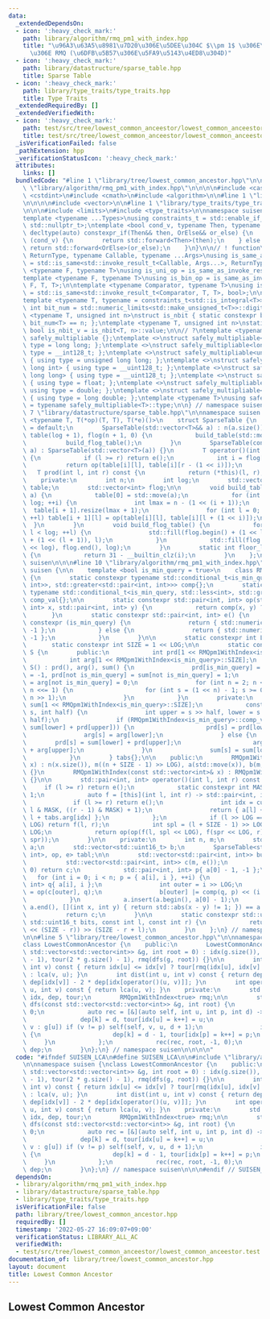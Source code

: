 ```yaml
---
data:
  _extendedDependsOn:
  - icon: ':heavy_check_mark:'
    path: library/algorithm/rmq_pm1_with_index.hpp
    title: "\u96A3\u63A5\u8981\u7D20\u306E\u5DEE\u304C $\\pm 1$ \u306E\u5834\u5408\
      \u306E RMQ (\u6DFB\u5B57\u306E\u5FA9\u5143\u4ED8\u304D)"
  - icon: ':heavy_check_mark:'
    path: library/datastructure/sparse_table.hpp
    title: Sparse Table
  - icon: ':heavy_check_mark:'
    path: library/type_traits/type_traits.hpp
    title: Type Traits
  _extendedRequiredBy: []
  _extendedVerifiedWith:
  - icon: ':heavy_check_mark:'
    path: test/src/tree/lowest_common_anceestor/lowest_common_anceestor.test.cpp
    title: test/src/tree/lowest_common_anceestor/lowest_common_anceestor.test.cpp
  _isVerificationFailed: false
  _pathExtension: hpp
  _verificationStatusIcon: ':heavy_check_mark:'
  attributes:
    links: []
  bundledCode: "#line 1 \"library/tree/lowest_common_ancestor.hpp\"\n\n\n\n#line 1\
    \ \"library/algorithm/rmq_pm1_with_index.hpp\"\n\n\n\n#include <cassert>\n#include\
    \ <cstdint>\n#include <cmath>\n#include <algorithm>\n\n#line 1 \"library/datastructure/sparse_table.hpp\"\
    \n\n\n\n#include <vector>\n\n#line 1 \"library/type_traits/type_traits.hpp\"\n\
    \n\n\n#include <limits>\n#include <type_traits>\n\nnamespace suisen {\n// ! utility\n\
    template <typename ...Types>\nusing constraints_t = std::enable_if_t<std::conjunction_v<Types...>,\
    \ std::nullptr_t>;\ntemplate <bool cond_v, typename Then, typename OrElse>\nconstexpr\
    \ decltype(auto) constexpr_if(Then&& then, OrElse&& or_else) {\n    if constexpr\
    \ (cond_v) {\n        return std::forward<Then>(then);\n    } else {\n       \
    \ return std::forward<OrElse>(or_else);\n    }\n}\n\n// ! function\ntemplate <typename\
    \ ReturnType, typename Callable, typename ...Args>\nusing is_same_as_invoke_result\
    \ = std::is_same<std::invoke_result_t<Callable, Args...>, ReturnType>;\ntemplate\
    \ <typename F, typename T>\nusing is_uni_op = is_same_as_invoke_result<T, F, T>;\n\
    template <typename F, typename T>\nusing is_bin_op = is_same_as_invoke_result<T,\
    \ F, T, T>;\n\ntemplate <typename Comparator, typename T>\nusing is_comparator\
    \ = std::is_same<std::invoke_result_t<Comparator, T, T>, bool>;\n\n// ! integral\n\
    template <typename T, typename = constraints_t<std::is_integral<T>>>\nconstexpr\
    \ int bit_num = std::numeric_limits<std::make_unsigned_t<T>>::digits;\ntemplate\
    \ <typename T, unsigned int n>\nstruct is_nbit { static constexpr bool value =\
    \ bit_num<T> == n; };\ntemplate <typename T, unsigned int n>\nstatic constexpr\
    \ bool is_nbit_v = is_nbit<T, n>::value;\n\n// ?\ntemplate <typename T>\nstruct\
    \ safely_multipliable {};\ntemplate <>\nstruct safely_multipliable<int> { using\
    \ type = long long; };\ntemplate <>\nstruct safely_multipliable<long long> { using\
    \ type = __int128_t; };\ntemplate <>\nstruct safely_multipliable<unsigned int>\
    \ { using type = unsigned long long; };\ntemplate <>\nstruct safely_multipliable<unsigned\
    \ long int> { using type = __uint128_t; };\ntemplate <>\nstruct safely_multipliable<unsigned\
    \ long long> { using type = __uint128_t; };\ntemplate <>\nstruct safely_multipliable<float>\
    \ { using type = float; };\ntemplate <>\nstruct safely_multipliable<double> {\
    \ using type = double; };\ntemplate <>\nstruct safely_multipliable<long double>\
    \ { using type = long double; };\ntemplate <typename T>\nusing safely_multipliable_t\
    \ = typename safely_multipliable<T>::type;\n\n} // namespace suisen\n\n\n#line\
    \ 7 \"library/datastructure/sparse_table.hpp\"\n\nnamespace suisen {\n    template\
    \ <typename T, T(*op)(T, T), T(*e)()>\n    struct SparseTable {\n        SparseTable()\
    \ = default;\n        SparseTable(std::vector<T>&& a) : n(a.size()), log(floor_log2(n)),\
    \ table(log + 1), flog(n + 1, 0) {\n            build_table(std::move(a));\n \
    \           build_flog_table();\n        }\n        SparseTable(const std::vector<T>&\
    \ a) : SparseTable(std::vector<T>(a)) {}\n        T operator()(int l, int r) const\
    \ {\n            if (l >= r) return e();\n            int i = flog[r - l];\n \
    \           return op(table[i][l], table[i][r - (1 << i)]);\n        }\n     \
    \   T prod(int l, int r) const {\n            return (*this)(l, r);\n        }\n\
    \    private:\n        int n;\n        int log;\n        std::vector<std::vector<T>>\
    \ table;\n        std::vector<int> flog;\n\n        void build_table(std::vector<T>&&\
    \ a) {\n            table[0] = std::move(a);\n            for (int i = 0; i <\
    \ log; ++i) {\n                int lmax = n - (1 << (i + 1));\n              \
    \  table[i + 1].resize(lmax + 1);\n                for (int l = 0; l <= lmax;\
    \ ++l) table[i + 1][l] = op(table[i][l], table[i][l + (1 << i)]);\n          \
    \  }\n        }\n        void build_flog_table() {\n            for (int l = 0;\
    \ l < log; ++l) {\n                std::fill(flog.begin() + (1 << l), flog.begin()\
    \ + (1 << (l + 1)), l);\n            }\n            std::fill(flog.begin() + (1\
    \ << log), flog.end(), log);\n        }\n        static int floor_log2(int i)\
    \ {\n            return 31 - __builtin_clz(i);\n        }\n    };\n} // namespace\
    \ suisen\n\n\n#line 10 \"library/algorithm/rmq_pm1_with_index.hpp\"\n\nnamespace\
    \ suisen {\n\n    template <bool is_min_query = true>\n    class RMQpm1WithIndex\
    \ {\n        static constexpr typename std::conditional_t<is_min_query, std::less<std::pair<int,\
    \ int>>, std::greater<std::pair<int, int>>> comp{};\n        static constexpr\
    \ typename std::conditional_t<is_min_query, std::less<int>, std::greater<int>>\
    \ comp_val{};\n\n        static constexpr std::pair<int, int> op(std::pair<int,\
    \ int> x, std::pair<int, int> y) {\n            return comp(x, y) ? x : y;\n \
    \       }\n        static constexpr std::pair<int, int> e() {\n            if\
    \ constexpr (is_min_query) {\n                return { std::numeric_limits<int>::max(),\
    \ -1 };\n            } else {\n                return { std::numeric_limits<int>::min(),\
    \ -1 };\n            }\n        }\n\n        static constexpr int LOG = 4;\n \
    \       static constexpr int SIZE = 1 << LOG;\n\n        static constexpr class\
    \ S {\n        public:\n            int prd[1 << RMQpm1WithIndex<is_min_query>::SIZE];\n\
    \            int arg[1 << RMQpm1WithIndex<is_min_query>::SIZE];\n            constexpr\
    \ S() : prd(), arg(), sum() {\n                prd[is_min_query] = sum[is_min_query]\
    \ = -1, prd[not is_min_query] = sum[not is_min_query] = 1;\n                arg[is_min_query]\
    \ = arg[not is_min_query] = 0;\n                for (int n = 2; n <= RMQpm1WithIndex<is_min_query>::SIZE;\
    \ n <<= 1) {\n                    for (int s = (1 << n) - 1; s >= 0; --s) merge(s,\
    \ n >> 1);\n                }\n            }\n        private:\n            int\
    \ sum[1 << RMQpm1WithIndex<is_min_query>::SIZE];\n            constexpr void merge(int\
    \ s, int half) {\n                int upper = s >> half, lower = s ^ (upper <<\
    \ half);\n                if (RMQpm1WithIndex<is_min_query>::comp_val(prd[lower],\
    \ sum[lower] + prd[upper])) {\n                    prd[s] = prd[lower];\n    \
    \                arg[s] = arg[lower];\n                } else {\n            \
    \        prd[s] = sum[lower] + prd[upper];\n                    arg[s] = half\
    \ + arg[upper];\n                }\n                sum[s] = sum[lower] + sum[upper];\n\
    \            }\n        } tabs{};\n\n    public:\n        RMQpm1WithIndex(std::vector<int>&&\
    \ x) : n(x.size()), m((n + SIZE - 1) >> LOG), a(std::move(x)), b(m, 0), tabl(build())\
    \ {}\n        RMQpm1WithIndex(const std::vector<int>& x) : RMQpm1WithIndex(std::vector<int>(x))\
    \ {}\n\n        std::pair<int, int> operator()(int l, int r) const {\n       \
    \     if (l >= r) return e();\n            static constexpr int MASK = SIZE -\
    \ 1;\n            auto f = [this](int l, int r) -> std::pair<int, int> {\n   \
    \             if (l >= r) return e();\n                int idx = cut(b[l >> LOG],\
    \ l & MASK, ((r - 1) & MASK) + 1);\n                return { a[l] + tabs.prd[idx],\
    \ l + tabs.arg[idx] };\n            };\n            if (l >> LOG == (r - 1) >>\
    \ LOG) return f(l, r);\n            int spl = (l + SIZE - 1) >> LOG, spr = r >>\
    \ LOG;\n            return op(op(f(l, spl << LOG), f(spr << LOG, r)), tabl(spl,\
    \ spr));\n        }\n\n    private:\n        int n, m;\n        std::vector<int>\
    \ a;\n        std::vector<std::uint16_t> b;\n        SparseTable<std::pair<int,\
    \ int>, op, e> tabl;\n\n        std::vector<std::pair<int, int>> build() {\n \
    \           std::vector<std::pair<int, int>> c(m, e());\n            if (n ==\
    \ 0) return c;\n            std::pair<int, int> p{ a[0] - 1, -1 };\n         \
    \   for (int i = 0; i < n; p = { a[i], i }, ++i) {\n                std::pair<int,\
    \ int> q{ a[i], i };\n                int outer = i >> LOG;\n                c[outer]\
    \ = op(c[outer], q);\n                b[outer] |= comp(q, p) << (i & (SIZE - 1));\n\
    \            }\n            a.insert(a.begin(), a[0] - 1);\n            assert(std::adjacent_find(a.begin(),\
    \ a.end(), [](int x, int y) { return std::abs(x - y) != 1; }) == a.end());\n \
    \           return c;\n        }\n\n        static constexpr std::uint16_t cut(const\
    \ std::uint16_t bits, const int l, const int r) {\n            return std::uint16_t(bits\
    \ << (SIZE - r)) >> (SIZE - r + l);\n        }\n    };\n} // namespace suisen\n\
    \n\n#line 5 \"library/tree/lowest_common_ancestor.hpp\"\n\nnamespace suisen {\n\
    class LowestCommonAncestor {\n    public:\n        LowestCommonAncestor(const\
    \ std::vector<std::vector<int>> &g, int root = 0) : idx(g.size()), dep(2 * g.size()\
    \ - 1), tour(2 * g.size() - 1), rmq(dfs(g, root)) {}\n\n        int lca(int u,\
    \ int v) const { return idx[u] <= idx[v] ? tour[rmq(idx[u], idx[v] + 1).second]\
    \ : lca(v, u); }\n        int dist(int u, int v) const { return dep[idx[u]] +\
    \ dep[idx[v]] - 2 * dep[idx[operator()(u, v)]]; }\n        int operator()(int\
    \ u, int v) const { return lca(u, v); }\n    private:\n        std::vector<int>\
    \ idx, dep, tour;\n        RMQpm1WithIndex<true> rmq;\n\n        std::vector<int>&\
    \ dfs(const std::vector<std::vector<int>> &g, int root) {\n            int k =\
    \ 0;\n            auto rec = [&](auto self, int u, int p, int d) -> void {\n \
    \               dep[k] = d, tour[idx[u] = k++] = u;\n                for (int\
    \ v : g[u]) if (v != p) self(self, v, u, d + 1);\n                if (p >= 0)\
    \ {\n                    dep[k] = d - 1, tour[idx[p] = k++] = p;\n           \
    \     }\n            };\n            rec(rec, root, -1, 0);\n            return\
    \ dep;\n        }\n};\n} // namespace suisen\n\n\n\n"
  code: "#ifndef SUISEN_LCA\n#define SUISEN_LCA\n\n#include \"library/algorithm/rmq_pm1_with_index.hpp\"\
    \n\nnamespace suisen {\nclass LowestCommonAncestor {\n    public:\n        LowestCommonAncestor(const\
    \ std::vector<std::vector<int>> &g, int root = 0) : idx(g.size()), dep(2 * g.size()\
    \ - 1), tour(2 * g.size() - 1), rmq(dfs(g, root)) {}\n\n        int lca(int u,\
    \ int v) const { return idx[u] <= idx[v] ? tour[rmq(idx[u], idx[v] + 1).second]\
    \ : lca(v, u); }\n        int dist(int u, int v) const { return dep[idx[u]] +\
    \ dep[idx[v]] - 2 * dep[idx[operator()(u, v)]]; }\n        int operator()(int\
    \ u, int v) const { return lca(u, v); }\n    private:\n        std::vector<int>\
    \ idx, dep, tour;\n        RMQpm1WithIndex<true> rmq;\n\n        std::vector<int>&\
    \ dfs(const std::vector<std::vector<int>> &g, int root) {\n            int k =\
    \ 0;\n            auto rec = [&](auto self, int u, int p, int d) -> void {\n \
    \               dep[k] = d, tour[idx[u] = k++] = u;\n                for (int\
    \ v : g[u]) if (v != p) self(self, v, u, d + 1);\n                if (p >= 0)\
    \ {\n                    dep[k] = d - 1, tour[idx[p] = k++] = p;\n           \
    \     }\n            };\n            rec(rec, root, -1, 0);\n            return\
    \ dep;\n        }\n};\n} // namespace suisen\n\n\n#endif // SUISEN_LCA\n"
  dependsOn:
  - library/algorithm/rmq_pm1_with_index.hpp
  - library/datastructure/sparse_table.hpp
  - library/type_traits/type_traits.hpp
  isVerificationFile: false
  path: library/tree/lowest_common_ancestor.hpp
  requiredBy: []
  timestamp: '2022-05-27 16:09:07+09:00'
  verificationStatus: LIBRARY_ALL_AC
  verifiedWith:
  - test/src/tree/lowest_common_anceestor/lowest_common_anceestor.test.cpp
documentation_of: library/tree/lowest_common_ancestor.hpp
layout: document
title: Lowest Common Ancestor
---
```

## Lowest Common Ancestor